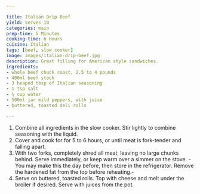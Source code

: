 ```yaml
---

title: Italian Drip Beef
yield: serves 10
categories: main
prep-time: 5 Minutes
cooking-time: 6 Hours
cuisine: Italian
tags: [beef, slow cooker]
image: images/italian-drip-beef.jpg
description: Great filling for American style sandwiches.
ingredients:
- whole beef chuck roast, 2.5 to 4 pounds
- 400ml beef stock
- 3 heaped tbsp of Italian seasoning
- 1 tsp salt
- ¼ cup water
- 500ml jar mild peppers, with juice
- buttered, toasted deli rolls

---
```




1. Combine all ingredients in the slow cooker. Stir lightly to combine seasoning with the liquid.
2. Cover and cook for for 5 to 6 hours, or until meat is fork-tender and falling apart.
3. With two forks, completely shred all meat, leaving no large chunks behind. Serve immediately, or keep warm over a simmer on the stove. -You may make this the day before, then store in the refrigerator. Remove the hardened fat from the top before reheating.-
5. Serve on buttered, toasted rolls. Top with cheese and melt under the broiler if desired. Serve with juices from the pot.
